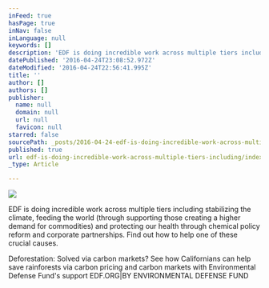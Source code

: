 ```yaml
---
inFeed: true
hasPage: true
inNav: false
inLanguage: null
keywords: []
description: 'EDF is doing incredible work across multiple tiers including stabilizing the climate, feeding the world (through supporting those creating a higher demand for commodities) and protecting our health through chemical policy reform and corporate partnerships. Find out how to help one of these crucial causes. '
datePublished: '2016-04-24T23:08:52.972Z'
dateModified: '2016-04-24T22:56:41.995Z'
title: ''
author: []
authors: []
publisher:
  name: null
  domain: null
  url: null
  favicon: null
starred: false
sourcePath: _posts/2016-04-24-edf-is-doing-incredible-work-across-multiple-tiers-including.md
published: true
url: edf-is-doing-incredible-work-across-multiple-tiers-including/index.html
_type: Article

---
```

![](https://the-grid-user-content.s3-us-west-2.amazonaws.com/37d9371d-d47d-42fd-bf6f-d314f298079c.jpg)

EDF is doing incredible work across multiple tiers including stabilizing the climate, feeding the world (through supporting those creating a higher demand for commodities) and protecting our health through chemical policy reform and corporate partnerships. Find out how to help one of these crucial causes. 

Deforestation: Solved via carbon markets? See how Californians can help save rainforests via carbon pricing and carbon markets with Environmental Defense Fund's support EDF.ORG|BY ENVIRONMENTAL DEFENSE FUND